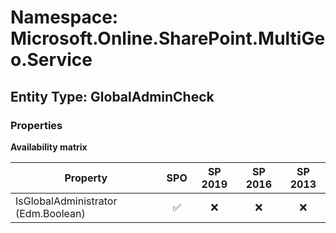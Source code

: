 # Namespace: Microsoft.Online.SharePoint.MultiGeo.Service

## Entity Type: GlobalAdminCheck

### Properties

**Availability matrix**

Property | SPO | SP 2019 | SP 2016 | SP 2013
----------|:---:|:-------:|:-------:|:-------:
IsGlobalAdministrator (Edm.Boolean) | ✅ | ❌ | ❌ | ❌